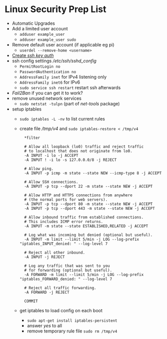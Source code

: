 # Linux Security Prep List

* Automatic Upgrades
* Add a limited user account
	* `adduser example_user`
	* `adduser example_user sudo`
* Remove default user account (if applicable eg pi)
	* `userdel --remove-home <username>`
* [Create *ssh key auth*](ssh_keyfile.md)
* ssh config settings */etc/ssh/sshd_config*
	* `PermitRootLogin no`
	* `PasswordAuthentication no`
	* `AddressFamily inet` for IPv4 listening only
	* `AddressFamily inet6` for IPv6
	* `sudo service ssh restart` restart ssh afterwards
* *Fail2Ban* if you can get it to work?
* remove unused network services
	* `sudo netstat -tulpn` (part of *net-tools* package)
* setup iptables
	* `sudo iptables -L -nv` to list current rules
	* create file */tmp/v4* and `sudo iptables-restore < /tmp/v4`



			*filter

			# Allow all loopback (lo0) traffic and reject traffic
			# to localhost that does not originate from lo0.
			-A INPUT -i lo -j ACCEPT
			-A INPUT ! -i lo -s 127.0.0.0/8 -j REJECT

			# Allow ping.
			-A INPUT -p icmp -m state --state NEW --icmp-type 8 -j ACCEPT

			# Allow SSH connections.
			-A INPUT -p tcp --dport 22 -m state --state NEW -j ACCEPT

			# Allow HTTP and HTTPS connections from anywhere
			# (the normal ports for web servers).
			-A INPUT -p tcp --dport 80 -m state --state NEW -j ACCEPT
			-A INPUT -p tcp --dport 443 -m state --state NEW -j ACCEPT

			# Allow inbound traffic from established connections.
			# This includes ICMP error returns.
			-A INPUT -m state --state ESTABLISHED,RELATED -j ACCEPT

			# Log what was incoming but denied (optional but useful).
			-A INPUT -m limit --limit 5/min -j LOG --log-prefix "iptables_INPUT_denied: " --log-level 7

			# Reject all other inbound.
			-A INPUT -j REJECT

			# Log any traffic that was sent to you
			# for forwarding (optional but useful).
			-A FORWARD -m limit --limit 5/min -j LOG --log-prefix "iptables_FORWARD_denied: " --log-level 7

			# Reject all traffic forwarding.
			-A FORWARD -j REJECT

			COMMIT

	* get iptables to load config on each boot
		* `sudo apt-get install iptables-persistent`
		* answer *yes* to all
		* remove temporary rule file `sudo rm /tmp/v4`
